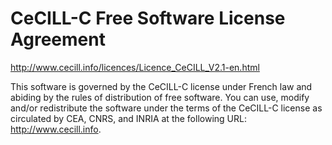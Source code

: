 
# CeCILL-C Free Software License Agreement

http://www.cecill.info/licences/Licence_CeCILL_V2.1-en.html

This software is governed by the CeCILL-C license under French law and
abiding by the rules of distribution of free software. You can use,
modify and/or redistribute the software under the terms of the CeCILL-C
license as circulated by CEA, CNRS, and INRIA at the following URL:
<http://www.cecill.info>.
